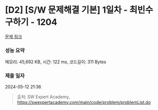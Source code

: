 # [D2] [S/W 문제해결 기본] 1일차 - 최빈수 구하기 - 1204 

[문제 링크](https://swexpertacademy.com/main/code/problem/problemDetail.do?contestProbId=AV13zo1KAAACFAYh) 

### 성능 요약

메모리: 45,692 KB, 시간: 122 ms, 코드길이: 311 Bytes

### 제출 일자

2024-05-12 21:36



> 출처: SW Expert Academy, https://swexpertacademy.com/main/code/problem/problemList.do